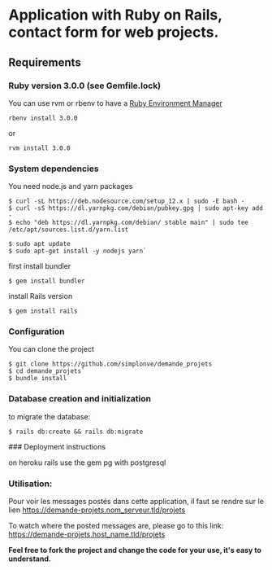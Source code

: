 # Application with Ruby on Rails, contact form for web projects.


## Requirements

### Ruby version 3.0.0 (see Gemfile.lock)

You can use rvm or rbenv to have a [Ruby Environment Manager](https://hixonrails.com/ruby-on-rails-tutorials/ruby-environment-management/)

```
rbenv install 3.0.0
```
or

```
rvm install 3.0.0
```

### System dependencies

You need node.js and yarn packages

```
$ curl -sL https://deb.nodesource.com/setup_12.x | sudo -E bash -
$ curl -sS https://dl.yarnpkg.com/debian/pubkey.gpg | sudo apt-key add -
$ echo "deb https://dl.yarnpkg.com/debian/ stable main" | sudo tee /etc/apt/sources.list.d/yarn.list
```

```
$ sudo apt update
$ sudo apt-get install -y nodejs yarn`
```

first install bundler

```
$ gem install bundler
```

install Rails version

```
$ gem install rails
```
### Configuration

You can clone the project

```
$ git clone https://github.com/simplonve/demande_projets
$ cd demande_projets`
$ bundle install
```

### Database creation and initialization

to migrate the database:

```
$ rails db:create && rails db:migrate
```

### Deployment instructions

 on heroku rails use the gem pg with postgresql

### Utilisation:

Pour voir les messages postés dans cette application, il faut se rendre sur le lien https://demande-projets.nom_serveur.tld/projets

To watch where the posted messages are, please go to this link:
https://demande-projets.host_name.tld/projets

__Feel free to fork the project and change the code for your use, it's easy to understand.__
